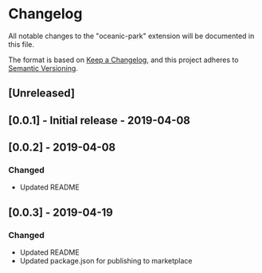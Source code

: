 # Changelog
All notable changes to the "oceanic-park" extension will be documented in this file.

The format is based on [Keep a Changelog](https://keepachangelog.com/en/1.0.0/),
and this project adheres to [Semantic Versioning](https://semver.org/spec/v2.0.0.html).

## [Unreleased]

## [0.0.1] - Initial release - 2019-04-08

## [0.0.2] - 2019-04-08
### Changed
- Updated README

## [0.0.3] - 2019-04-19
### Changed
- Updated README
- Updated package.json for publishing to marketplace
